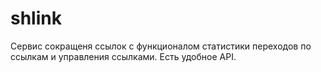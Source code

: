 # shlink
Сервис сокращеня ссылок с функционалом статистики переходов по ссылкам и управления ссылками.
Есть удобное API.
